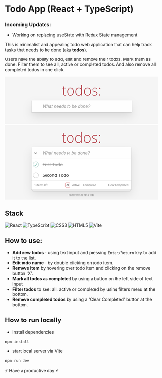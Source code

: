 # Todo App (React + TypeScript)

### Incoming Updates:

- Working on replacing useState with Redux State management

This is minimalist and appealing todo web application that can help track tasks that needs to be done (aka **todos**).

Users have the ability to add, edit and remove their todos. Mark them as done. Filter them to see all, active or completed todos. And also remove all completed todos in one click.

<img width='500' alt='todo-app-preview' src='./src/assets/todo-app-preview1.png'>

<img width='500' alt='todo-app-preview' src='./src/assets/todo-app-preview2.png'>

## Stack

![React](https://img.shields.io/badge/react-%2320232a.svg?style=for-the-badge&logo=react&logoColor=%2361DAFB)
![TypeScript](https://img.shields.io/badge/TypeScript-007ACC?style=for-the-badge&logo=typescript&logoColor=white)
![CSS3](https://img.shields.io/badge/css3-%231572B6.svg?style=for-the-badge&logo=css3&logoColor=white)
![HTML5](https://img.shields.io/badge/html5-%23E34F26.svg?style=for-the-badge&logo=html5&logoColor=white)
![Vite](https://img.shields.io/badge/vite-%23646CFF.svg?style=for-the-badge&logo=vite&logoColor=white)

## How to use:

- **Add new todos** - using text input and pressing `Enter/Return` key to add it to the list.
- **Edit todo name** - by double-clicking on todo item.
- **Remove item** by hovering over todo item and clicking on the remove button 'X'.
- **Mark all todos as completed** by using a button on the left side of text input.
- **Filter todos** to see: all, active or completed by using filters menu at the bottom.
- **Remove completed todos** by using a 'Clear Completed' button at the bottom.

## How to run locally

- install dependencies

```js
npm install
```

- start local server via Vite

```js
npm run dev
```

⚡ Have a productive day ⚡

